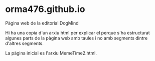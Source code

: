 # orma476.github.io
Pàgina web de la editorial DogMind

Hi ha una copia d'un arxiu html per explicar el perque s'ha estructurat algunes parts de la pàgina web amb taules i no amb segments dintre d'altres segments.

La pàgina inicial es l'arxiu MemeTime2.html.
